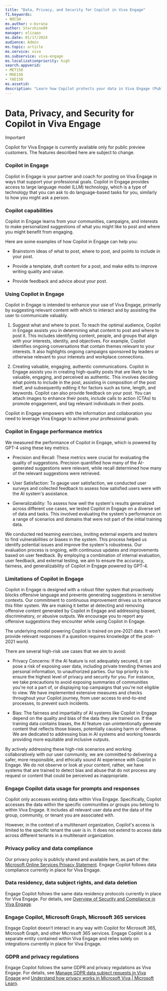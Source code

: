 ```yaml
---
title: "Data, Privacy, and Security for Copilot in Viva Engage"
f1.keywords:
- NOCSH
ms.author: v-bvrana
author: Starshine89
manager: elizapo
ms.date: 01/17/2024
audience: Admin
ms.topic: article
ms.service: viva
ms.subservice: viva-engage
ms.localizationpriority: high
search.appverid:
- MET150
- MOE150
- YAE150
ms.assetid: 
description: "Learn how Copilot protects your data in Viva Engage (Public Preview)"
---
```


# Data, Privacy, and Security for Copilot in Viva Engage

>[!IMPORTANT]
>Copilot for Viva Engage is currently available only for public preview customers.  The features described here are subject to change.

### Copilot in Engage
Copilot in Engage is your partner and coach for posting on Viva Engage in ways that support your professional goals. Copilot in Engage provides access to large language model (LLM) technology, which is a type of technology that you can ask to do language-based tasks for you, similarly to how you might ask a person. 

### Copilot capabilities

Copilot in Engage learns from your communities, campaigns, and interests to make personalized suggestions of what you might like to post and where you might benefit from engaging.

Here are some examples of how Copilot in Engage can help you:

- Brainstorm ideas of what to post, where to post, and points to include in your post.

- Provide a template, draft content for a post, and make edits to improve writing quality and value.

- Provide feedback and advice about your post.

### Using Copilot in Engage

Copilot in Engage is intended to enhance your use of Viva Engage, primarily by suggesting relevant content with which to interact and by assisting the user to communicate valuably.

1. Suggest what and where to post. To reach the optimal audience, Copilot in Engage assists you in determining what content to post and where to post it. This includes identifying content, people, and groups that align with your interests, identity, and objectives. For example, Copilot identifies ongoing conversations that contain themes relevant to your interests. It also highlights ongoing campaigns sponsored by leaders or otherwise relevant to your interests and workplace connections.

2. Creating valuable, engaging, authentic communications. Copilot in Engage assists you in creating high-quality posts that are likely to be valuable, engaging, and perceived as authentic. This involves deciding what points to include in the post, assisting in composition of the post itself, and subsequently editing it for factors such as tone, length, and keywords. Copilot can also provide feedback on your post. You can attach images to enhance their posts, include calls to action (CTAs) to promote engagement, and tag relevant individuals in their posts.

Copilot in Engage empowers with the information and collaboration you need to leverage Viva Engage to achieve your professional goals.

### Copilot in Engage performance metrics

We measured the performance of Copilot in Engage, which is powered by GPT-4 using these key metrics.

- Precision and Recall: These metrics were crucial for evaluating the quality of suggestions. Precision quantified how many of the AI-generated suggestions were relevant, while recall determined how many of the relevant suggestions were retrieved.

- User Satisfaction: To gauge user satisfaction, we conducted user surveys and collected feedback to assess how satisfied users were with the AI system's assistance.

- Generalizability: To assess how well the system's results generalized across different use cases, we tested Copilot in Engage on a diverse set of data and tasks. This involved evaluating the system's performance on a range of scenarios and domains that were not part of the initial training data.

We conducted red teaming exercises, inviting external experts and testers to find vulnerabilities or biases in the system. This process helped us identify potential issues and improve the system's robustness.
Our evaluation process is ongoing, with continuous updates and improvements based on user feedback. By employing a combination of internal evaluation, user feedback, and external testing, we aim to ensure the accuracy, fairness, and generalizability of Copilot in Engage powered by GPT-4.

### Limitations of Copilot in Engage

Copilot in Engage is designed with a robust filter system that proactively blocks offensive language and prevents generating suggestions in sensitive contexts. Our commitment to continuous improvement drives us to enhance this filter system. We are making it better at detecting and removing offensive content generated by Copilot in Engage and addressing biased, discriminatory, or abusive outputs. We encourage you to report any offensive suggestions they encounter while using Copilot in Engage.

The underlying model powering Copilot is trained on pre-2021 data. It won’t provide relevant responses if a question requires knowledge of the post-2021 world.

There are several high-risk use cases that we aim to avoid:

- Privacy Concerns: If the AI feature is not adequately secured, it can pose a risk of exposing user data, including private trending themes and personal information, to unauthorized parties. Our top priority is to ensure the highest level of privacy and security for you. For instance, we take precautions to avoid exposing summaries of communities you're not a part of, or displaying top campaigns that you're not eligible to view. We have implemented extensive measures and checks throughout your Copilot journey, from user access to end-to-end processes, to prevent such incidents.

- Bias: The fairness and impartiality of AI systems like Copilot in Engage depend on the quality and bias of the data they are trained on. If the training data contains biases, the AI feature can unintentionally generate content that reflects those biases, potentially causing harm or offense. We are dedicated to addressing bias in AI systems and working towards providing more equitable and inclusive outputs.

By actively addressing these high-risk scenarios and working collaboratively with our user community, we are committed to delivering a safer, more responsible, and ethically sound AI experience with Copilot in Engage. 
We do not observe or look at your content, rather, we have systems that are trained to detect bias and abuse that do not process any request or content that could be perceived as inappropriate.

### Engage Copilot data usage for prompts and responses 

Copilot only accesses existing data within Viva Engage. Specifically, Copilot accesses the data within the specific communities or groups you belong to within Viva Engage. It includes all relevant user data and the data of the group, community, or tenant you are associated with.

However, in the context of a multitenant organization, Copilot's access is limited to the specific tenant the user is in. It does not extend to access data across different tenants in a multitenant organization.

### Privacy policy and data compliance

Our privacy policy is publicly shared and available here, as part of the: [Microsoft Online Services Privacy Statement](https://go.microsoft.com/fwlink/?LinkID=331314). Engage Copilot follows data compliance currently in place for Viva Engage.

### Data residency, data subject rights, and data deletion

Engage Copilot follows the same data residency protocols currently in place for Viva Engage. For details, see [Overview of Security and Compliance in Viva Engage](/Viva/engage/manage-security-and-compliance/security-and-compliance).

### Engage Copilot, Microsoft Graph, Microsoft 365 services

Engage Copilot doesn’t interact in any way with Copilot for Microsoft 365, Microsoft Graph, and other Microsoft 365 services. Engage Copilot is a separate entity contained within Viva Engage and relies solely on integrations currently in place for Viva Engage.

### GDPR and privacy regulations
Engage Copilot follows the same GDPR and privacy regulations as Viva Engage. For details, see [Manage GDPR data subject requests in Viva Engage](/viva/engage/manage-security-and-compliance/gdpr-requests-in-viva-engage-enterprise) and [Understand how privacy works in Microsoft Viva | Microsoft Learn](/viva/viva-privacy).
